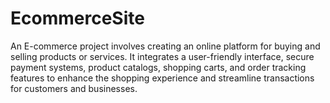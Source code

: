 # EcommerceSite
An E-commerce project involves creating an online platform for buying and selling products or services. It integrates a user-friendly interface, secure payment systems, product catalogs, shopping carts, and order tracking features to enhance the shopping experience and streamline transactions for customers and businesses.
